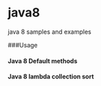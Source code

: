 # java8
java 8 samples and examples

###Usage

#### Java 8 Default methods
#### Java 8 lambda collection sort
